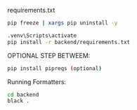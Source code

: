 requirements.txt 
``` bash
pip freeze | xargs pip uninstall -y

.venv\Scripts\activate
pip install -r backend/requirements.txt

```


OPTIONAL STEP BETWEEM:
``` bash
pip install pipreqs (optional)
```


Running Formatters:
``` bash
cd backend
black .
```
